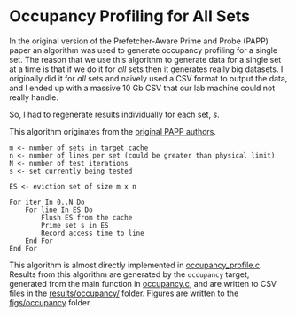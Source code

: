 # Occupancy Profiling for All Sets

In the original version of the Prefetcher-Aware Prime and Probe (PAPP) paper an 
algorithm was used to generate occupancy profiling for a single set. The reason 
that we use this algorithm to generate data for a single set at a time is that 
if we do it for _all_ sets then it generates really big datasets. I originally 
did it for _all_ sets and naively used a CSV format to output the data, and 
I ended up with a massive 10 Gb CSV that our lab machine could not really handle.

So, I had to regenerate results individually for each set, $s$.

This algorithm originates from the [original PAPP authors][PappGithub].

```
m <- number of sets in target cache
n <- number of lines per set (could be greater than physical limit)
N <- number of test iterations
s <- set currently being tested

ES <- eviction set of size m x n

For iter In 0..N Do
    For line In ES Do
        Flush ES from the cache 
        Prime set s in ES 
        Record access time to line 
    End For
End For 
```

This algorithm is almost directly implemented in [occupancy_profile.c](../src/occupancy_profile.c). 
Results from this algorithm are generated by the `occupancy` target, generated from the main function 
in [occupancy.c](../occupancy.c), and are written to CSV files in the [results/occupancy/](../results/occupancy/)
folder. Figures are written to the [figs/occupancy](../figs/occupancy/) folder.

[PappGithub]: (https://github.com/seclab-ucr/PAPP/blob/a18a230dd941e7d0cf2290a39981172b8651eac1/Pseudocode_Algorithm.pdf)
